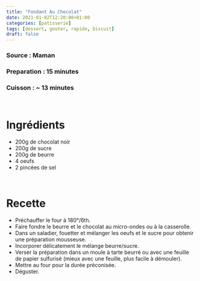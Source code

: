 ```yaml
---
title: "Fondant Au Chocolat"
date: 2021-01-02T12:20:08+01:00
categories: [patisserie]
tags: [dessert, gouter, rapide, biscuit]
draft: false
---
```


### Source : Maman
### Preparation : 15 minutes
### Cuisson : ~ 13 minutes

&nbsp;

# Ingrédients
- 200g de chocolat noir
- 200g de sucre
- 200g de beurre
- 4 oeufs
- 2 pincées de sel

&nbsp;

# Recette
- Préchauffer le four à 180°/6th.
- Faire fondre le beurre et le chocolat au micro-ondes ou à la casserolle.
- Dans un saladier, fouetter et mélanger les oeufs et le sucre pour obtenir une préparation mousseuse.
- Incorporer délicatement le mélange beurre/sucre.
- Verser la préparation dans un moule à tarte beurré ou avec une feuille de papier sulfurisé (mieux avec une feuille, plus facile à démouler).
- Mettre au four pour la durée préconisée.
- Déguster.